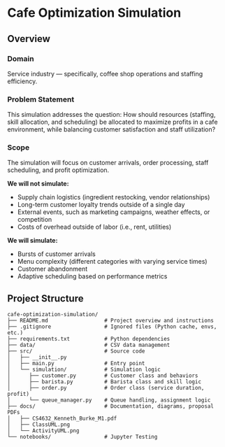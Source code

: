 # Cafe Optimization Simulation

## Overview

### Domain
Service industry — specifically, coffee shop operations and staffing efficiency.

### Problem Statement
This simulation addresses the question: How should resources (staffing, skill allocation, and scheduling) be allocated to maximize profits in a cafe environment, while balancing customer satisfaction and staff utilization?

### Scope
The simulation will focus on customer arrivals, order processing, staff scheduling, and profit optimization.  

**We will not simulate:**
- Supply chain logistics (ingredient restocking, vendor relationships)
- Long-term customer loyalty trends outside of a single day
- External events, such as marketing campaigns, weather effects, or competition
- Costs of overhead outside of labor (i.e., rent, utilities)

**We will simulate:**
- Bursts of customer arrivals
- Menu complexity (different categories with varying service times)
- Customer abandonment
- Adaptive scheduling based on performance metrics

## Project Structure

```
cafe-optimization-simulation/
├── README.md                  # Project overview and instructions
├── .gitignore                 # Ignored files (Python cache, envs, etc.)
├── requirements.txt           # Python dependencies
├── data/                      # CSV data management
├── src/                       # Source code
│   ├── __init__.py
│   ├── main.py                # Entry point
│   └── simulation/            # Simulation logic
│      ├── customer.py         # Customer class and behaviors
│      ├── barista.py          # Barista class and skill logic
│      ├── order.py            # Order class (service duration, profit)
│      └── queue_manager.py    # Queue handling, assignment logic
├── docs/                      # Documentation, diagrams, proposal PDFs
│   ├── CS4632_Kenneth_Burke_M1.pdf
│   ├── ClassUML.png
│   └── ActivityUML.png
└── notebooks/                 # Jupyter Testing
```